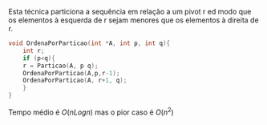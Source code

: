 Esta técnica particiona a sequência em relação a um pivot r ed modo que os elementos à esquerda de r sejam menores que os elementos à direita de r.

```c
void OrdenaPorParticao(int *A, int p, int q){
	int r;
	if (p<q){
	r = Particao(A, p q);
	OrdenaPorParticao(A,p,r-1);
	OrdenaPorParticao(A, r+1, q);
	}
}
```

Tempo médio é $O(nLogn)$ mas o pior caso é $O(n^2)$ 
